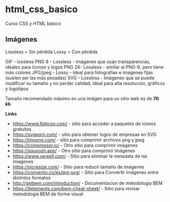 # html_css_basico
Curso CSS y HTML básico

## Imágenes
Lossless = Sin pérdida
Lossy = Con pérdida

GIF - lossless
PNG 8 - Lossless - Imágenes que usan transparencias, ideales para íconos y logos
PNG 24- Lossless - similar al PNG-8, pero tiene más colores
JPG/jpeg - Lossy - Ideal para fotografías e ímagenes fijas (suelen ser las más pesadas)
SVG - Lossless - Imágenes que se puede modificar su tamaño y no perder calidad, ideal para alta resolucion, gráficos y logotipos

Tamaño recomendado máximo en una imágen para un sitio web es de **70 kb**


**Links**
- https://www.flaticon.com/ - sitio para acceder a paquetes de iconos gratuitos
- https://svgporn.com/ - sitio para obtener logos de empresas en SVG
- https://tinypng.com/ - sitio para comprimir archivos png y jpeg
- https://compressor.io/ - Otro sitio para comprimir imágenes
- https://squoosh.app/ - Otro sitio para comprimir imágenes
- https://www.verexif.com/ - Sitio para eliminar la metadata de las imagenes
- https://picresize.com/ - Sitio para reducir tamaño de imágenes
- https://convertio.co/es/jpg-svg/ - Sitio para Convertir imágenes entre distintos formatos
- http://getbem.com/introduction/ - Documentacion de metodologia BEM
- https://9elements.com/bem-cheat-sheet/ - Sitio para revisar metodologia BEM de forma visual